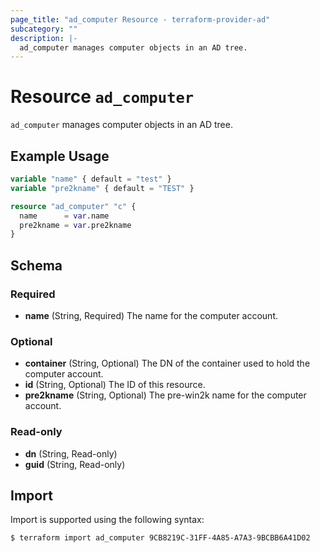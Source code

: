 ```yaml
---
page_title: "ad_computer Resource - terraform-provider-ad"
subcategory: ""
description: |-
  ad_computer manages computer objects in an AD tree.
---
```


# Resource `ad_computer`

`ad_computer` manages computer objects in an AD tree.

## Example Usage

```terraform
variable "name" { default = "test" }
variable "pre2kname" { default = "TEST" }

resource "ad_computer" "c" {
  name      = var.name
  pre2kname = var.pre2kname
}
```

## Schema

### Required

- **name** (String, Required) The name for the computer account.

### Optional

- **container** (String, Optional) The DN of the container used to hold the computer account.
- **id** (String, Optional) The ID of this resource.
- **pre2kname** (String, Optional) The pre-win2k name for the computer account.

### Read-only

- **dn** (String, Read-only)
- **guid** (String, Read-only)

## Import

Import is supported using the following syntax:

```shell
$ terraform import ad_computer 9CB8219C-31FF-4A85-A7A3-9BCBB6A41D02
```
